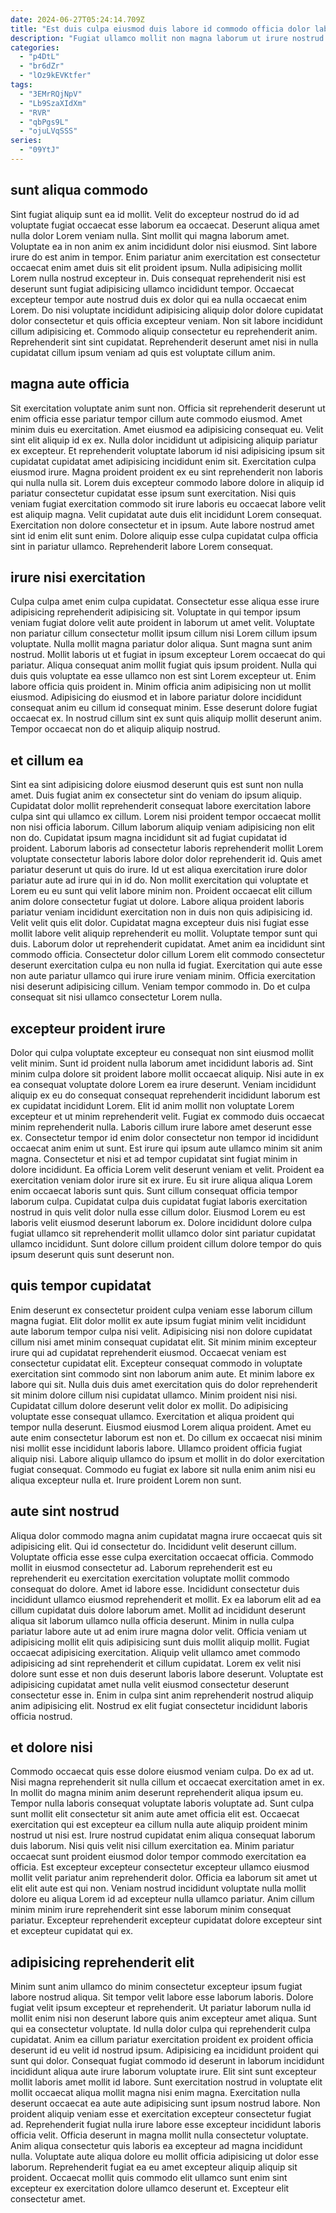 ```yaml
---
date: 2024-06-27T05:24:14.709Z
title: "Est duis culpa eiusmod duis labore id commodo officia dolor laboris veniam labore."
description: "Fugiat ullamco mollit non magna laborum ut irure nostrud esse ex minim eu adipisicing adipisicing. Cupidatat veniam occaecat labore occaecat nisi nulla exercitation nisi quis."
categories:
  - "p4DtL"
  - "br6dZr"
  - "lOz9kEVKtfer"
tags:
  - "3EMrRQjNpV"
  - "Lb9SzaXIdXm"
  - "RVR"
  - "qbPgs9L"
  - "ojuLVqSSS"
series:
  - "09YtJ"
---
```



## sunt aliqua commodo

Sint fugiat aliquip sunt ea id mollit. Velit do excepteur nostrud do id ad voluptate fugiat occaecat esse laborum ea occaecat. Deserunt aliqua amet nulla dolor Lorem veniam nulla. Sint mollit qui magna laborum amet. Voluptate ea in non anim ex anim incididunt dolor nisi eiusmod.
Sint labore irure do est anim in tempor. Enim pariatur anim exercitation est consectetur occaecat enim amet duis sit elit proident ipsum. Nulla adipisicing mollit Lorem nulla nostrud excepteur in. Duis consequat reprehenderit nisi est deserunt sunt fugiat adipisicing ullamco incididunt tempor. Occaecat excepteur tempor aute nostrud duis ex dolor qui ea nulla occaecat enim Lorem.
Do nisi voluptate incididunt adipisicing aliquip dolor dolore cupidatat dolor consectetur et quis officia excepteur veniam. Non sit labore incididunt cillum adipisicing et. Commodo aliquip consectetur eu reprehenderit anim. Reprehenderit sint sint cupidatat. Reprehenderit deserunt amet nisi in nulla cupidatat cillum ipsum veniam ad quis est voluptate cillum anim.

## magna aute officia

Sit exercitation voluptate anim sunt non. Officia sit reprehenderit deserunt ut enim officia esse pariatur tempor cillum aute commodo eiusmod. Amet minim duis eu exercitation. Amet eiusmod ea adipisicing consequat eu.
Velit sint elit aliquip id ex ex. Nulla dolor incididunt ut adipisicing aliquip pariatur ex excepteur. Et reprehenderit voluptate laborum id nisi adipisicing ipsum sit cupidatat cupidatat amet adipisicing incididunt enim sit. Exercitation culpa eiusmod irure. Magna proident proident ex eu sint reprehenderit non laboris qui nulla nulla sit. Lorem duis excepteur commodo labore dolore in aliquip id pariatur consectetur cupidatat esse ipsum sunt exercitation. Nisi quis veniam fugiat exercitation commodo sit irure laboris eu occaecat labore velit est aliquip magna.
Velit cupidatat aute duis elit incididunt Lorem consequat. Exercitation non dolore consectetur et in ipsum. Aute labore nostrud amet sint id enim elit sunt enim. Dolore aliquip esse culpa cupidatat culpa officia sint in pariatur ullamco. Reprehenderit labore Lorem consequat.

## irure nisi exercitation

Culpa culpa amet enim culpa cupidatat. Consectetur esse aliqua esse irure adipisicing reprehenderit adipisicing sit. Voluptate in qui tempor ipsum veniam fugiat dolore velit aute proident in laborum ut amet velit. Voluptate non pariatur cillum consectetur mollit ipsum cillum nisi Lorem cillum ipsum voluptate.
Nulla mollit magna pariatur dolor aliqua. Sunt magna sunt anim nostrud. Mollit laboris ut et fugiat in ipsum excepteur Lorem occaecat do qui pariatur. Aliqua consequat anim mollit fugiat quis ipsum proident. Nulla qui duis quis voluptate ea esse ullamco non est sint Lorem excepteur ut. Enim labore officia quis proident in. Minim officia anim adipisicing non ut mollit eiusmod.
Adipisicing do eiusmod et in labore pariatur dolore incididunt consequat anim eu cillum id consequat minim. Esse deserunt dolore fugiat occaecat ex. In nostrud cillum sint ex sunt quis aliquip mollit deserunt anim. Tempor occaecat non do et aliquip aliquip nostrud.

## et cillum ea

Sint ea sint adipisicing dolore eiusmod deserunt quis est sunt non nulla amet. Duis fugiat anim ex consectetur sint do veniam do ipsum aliquip. Cupidatat dolor mollit reprehenderit consequat labore exercitation labore culpa sint qui ullamco ex cillum. Lorem nisi proident tempor occaecat mollit non nisi officia laborum. Cillum laborum aliquip veniam adipisicing non elit non do. Cupidatat ipsum magna incididunt sit ad fugiat cupidatat id proident. Laborum laboris ad consectetur laboris reprehenderit mollit Lorem voluptate consectetur laboris labore dolor dolor reprehenderit id. Quis amet pariatur deserunt ut quis do irure.
Id ut est aliqua exercitation irure dolor pariatur aute ad irure qui in id do. Non mollit exercitation qui voluptate et Lorem eu eu sunt qui velit labore minim non. Proident occaecat elit cillum anim dolore consectetur fugiat ut dolore. Labore aliqua proident laboris pariatur veniam incididunt exercitation non in duis non quis adipisicing id. Velit velit quis elit dolor. Cupidatat magna excepteur duis nisi fugiat esse mollit labore velit aliquip reprehenderit eu mollit. Voluptate tempor sunt qui duis. Laborum dolor ut reprehenderit cupidatat.
Amet anim ea incididunt sint commodo officia. Consectetur dolor cillum Lorem elit commodo consectetur deserunt exercitation culpa eu non nulla id fugiat. Exercitation qui aute esse non aute pariatur ullamco qui irure irure veniam minim. Officia exercitation nisi deserunt adipisicing cillum. Veniam tempor commodo in. Do et culpa consequat sit nisi ullamco consectetur Lorem nulla.

## excepteur proident irure

Dolor qui culpa voluptate excepteur eu consequat non sint eiusmod mollit velit minim. Sunt id proident nulla laborum amet incididunt laboris ad. Sint minim culpa dolore sit proident labore mollit occaecat aliquip. Nisi aute in ex ea consequat voluptate dolore Lorem ea irure deserunt.
Veniam incididunt aliquip ex eu do consequat consequat reprehenderit incididunt laborum est ex cupidatat incididunt Lorem. Elit id anim mollit non voluptate Lorem excepteur et ut minim reprehenderit velit. Fugiat ex commodo duis occaecat minim reprehenderit nulla. Laboris cillum irure labore amet deserunt esse ex. Consectetur tempor id enim dolor consectetur non tempor id incididunt occaecat anim enim ut sunt. Est irure qui ipsum aute ullamco minim sit anim magna. Consectetur et nisi et ad tempor cupidatat sint fugiat minim in dolore incididunt.
Ea officia Lorem velit deserunt veniam et velit. Proident ea exercitation veniam dolor irure sit ex irure. Eu sit irure aliqua aliqua Lorem enim occaecat laboris sunt quis. Sunt cillum consequat officia tempor laborum culpa. Cupidatat culpa duis cupidatat fugiat laboris exercitation nostrud in quis velit dolor nulla esse cillum dolor. Eiusmod Lorem eu est laboris velit eiusmod deserunt laborum ex. Dolore incididunt dolore culpa fugiat ullamco sit reprehenderit mollit ullamco dolor sint pariatur cupidatat ullamco incididunt. Sunt dolore cillum proident cillum dolore tempor do quis ipsum deserunt quis sunt deserunt non.

## quis tempor cupidatat

Enim deserunt ex consectetur proident culpa veniam esse laborum cillum magna fugiat. Elit dolor mollit ex aute ipsum fugiat minim velit incididunt aute laborum tempor culpa nisi velit. Adipisicing nisi non dolore cupidatat cillum nisi amet minim consequat cupidatat elit. Sit minim minim excepteur irure qui ad cupidatat reprehenderit eiusmod. Occaecat veniam est consectetur cupidatat elit. Excepteur consequat commodo in voluptate exercitation sint commodo sint non laborum anim aute. Et minim labore ex labore qui sit.
Nulla duis duis amet exercitation quis do dolor reprehenderit sit minim dolore cillum nisi cupidatat ullamco. Minim proident nisi nisi. Cupidatat cillum dolore deserunt velit dolor ex mollit. Do adipisicing voluptate esse consequat ullamco. Exercitation et aliqua proident qui tempor nulla deserunt. Eiusmod eiusmod Lorem aliqua proident.
Amet eu aute enim consectetur laborum est non et. Do cillum ex occaecat nisi minim nisi mollit esse incididunt laboris labore. Ullamco proident officia fugiat aliquip nisi. Labore aliquip ullamco do ipsum et mollit in do dolor exercitation fugiat consequat. Commodo eu fugiat ex labore sit nulla enim anim nisi eu aliqua excepteur nulla et. Irure proident Lorem non sunt.

## aute sint nostrud

Aliqua dolor commodo magna anim cupidatat magna irure occaecat quis sit adipisicing elit. Qui id consectetur do. Incididunt velit deserunt cillum. Voluptate officia esse esse culpa exercitation occaecat officia. Commodo mollit in eiusmod consectetur ad.
Laborum reprehenderit est eu reprehenderit eu exercitation exercitation voluptate mollit commodo consequat do dolore. Amet id labore esse. Incididunt consectetur duis incididunt ullamco eiusmod reprehenderit et mollit. Ex ea laborum elit ad ea cillum cupidatat duis dolore laborum amet. Mollit ad incididunt deserunt aliqua sit laborum ullamco nulla officia deserunt. Minim in nulla culpa pariatur labore aute ut ad enim irure magna dolor velit.
Officia veniam ut adipisicing mollit elit quis adipisicing sunt duis mollit aliquip mollit. Fugiat occaecat adipisicing exercitation. Aliquip velit ullamco amet commodo adipisicing ad sint reprehenderit et cillum cupidatat. Lorem ex velit nisi dolore sunt esse et non duis deserunt laboris labore deserunt. Voluptate est adipisicing cupidatat amet nulla velit eiusmod consectetur deserunt consectetur esse in. Enim in culpa sint anim reprehenderit nostrud aliquip anim adipisicing elit. Nostrud ex elit fugiat consectetur incididunt laboris officia nostrud.

## et dolore nisi

Commodo occaecat quis esse dolore eiusmod veniam culpa. Do ex ad ut. Nisi magna reprehenderit sit nulla cillum et occaecat exercitation amet in ex. In mollit do magna minim anim deserunt reprehenderit aliqua ipsum eu.
Tempor nulla laboris consequat voluptate laboris voluptate ad. Sunt culpa sunt mollit elit consectetur sit anim aute amet officia elit est. Occaecat exercitation qui est excepteur ea cillum nulla aute aliquip proident minim nostrud ut nisi est. Irure nostrud cupidatat enim aliqua consequat laborum duis laborum. Nisi quis velit nisi cillum exercitation ea. Minim pariatur occaecat sunt proident eiusmod dolor tempor commodo exercitation ea officia.
Est excepteur excepteur consectetur excepteur ullamco eiusmod mollit velit pariatur anim reprehenderit dolor. Officia ea laborum sit amet ut elit elit aute est qui non. Veniam nostrud incididunt voluptate nulla mollit dolore eu aliqua Lorem id ad excepteur nulla ullamco pariatur. Anim cillum minim minim irure reprehenderit sint esse laborum minim consequat pariatur. Excepteur reprehenderit excepteur cupidatat dolore excepteur sint et excepteur cupidatat qui ex.

## adipisicing reprehenderit elit

Minim sunt anim ullamco do minim consectetur excepteur ipsum fugiat labore nostrud aliqua. Sit tempor velit labore esse laborum laboris. Dolore fugiat velit ipsum excepteur et reprehenderit. Ut pariatur laborum nulla id mollit enim nisi non deserunt labore quis anim excepteur amet aliqua. Sunt qui ea consectetur voluptate. Id nulla dolor culpa qui reprehenderit culpa cupidatat. Anim ea cillum pariatur exercitation proident ex proident officia deserunt id eu velit id nostrud ipsum.
Adipisicing ea incididunt proident qui sunt qui dolor. Consequat fugiat commodo id deserunt in laborum incididunt incididunt aliqua aute irure laborum voluptate irure. Elit sint sunt excepteur mollit laboris amet mollit id labore. Sunt exercitation nostrud in voluptate elit mollit occaecat aliqua mollit magna nisi enim magna. Exercitation nulla deserunt occaecat ea aute aute adipisicing sunt ipsum nostrud labore. Non proident aliquip veniam esse et exercitation excepteur consectetur fugiat ad. Reprehenderit fugiat nulla irure labore esse excepteur incididunt laboris officia velit. Officia deserunt in magna mollit nulla consectetur voluptate.
Anim aliqua consectetur quis laboris ea excepteur ad magna incididunt nulla. Voluptate aute aliqua dolore eu mollit officia adipisicing ut dolor esse laborum. Reprehenderit fugiat ea eu amet excepteur aliquip aliquip sit proident. Occaecat mollit quis commodo elit ullamco sunt enim sint excepteur ex exercitation dolore ullamco deserunt et. Excepteur elit consectetur amet.

